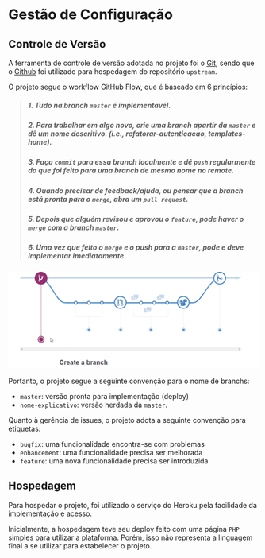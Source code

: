# Gestão de Configuração

## Controle de Versão

A ferramenta de controle de versão adotada no projeto foi o [Git](https://git-scm.com/), sendo que o [Github](https://github.com) foi utilizado para hospedagem do repositório `upstream`.

O projeto segue o workflow GitHub Flow, que é baseado em 6 princípios:

> ##### 1. Tudo na branch `master` é implementavél.
> ##### 2. Para trabalhar em algo novo, crie uma branch apartir da `master` e dê um nome descritivo. (i.e., refatorar-autenticacao, templates-home).
> ##### 3. Faça `commit` para essa branch localmente e dê `push` regularmente do que foi feito para uma branch de mesmo nome no remote.
> ##### 4. Quando precisar de feedback/ajuda, ou pensar que a branch está pronta para o `merge`, abra um `pull request`.
> ##### 5. Depois que alguém revisou e aprovou o `feature`, pode haver o `merge` com a branch `master`.
> ##### 6. Uma vez que feito o `merge` e o push para a `master`, pode e *deve* implementar imediatamente.

![GitHub Flow](images/github_flow.gif)

Portanto, o projeto segue a seguinte convenção para o nome de branchs:

- `master`: versão pronta para implementação (deploy)
- `nome-explicativo`: versão herdada da `master`.

Quanto à gerência de issues, o projeto adota a seguinte convenção para
etiquetas:

- `bugfix`: uma funcionalidade encontra-se com problemas
- `enhancement`: uma funcionalidade precisa ser melhorada
- `feature`: uma nova funcionalidade precisa ser introduzida

 
## Hospedagem

Para hospedar o projeto, foi utilizado o serviço do Heroku pela facilidade da implementação e acesso.

Inicialmente, a hospedagem teve seu deploy feito com uma página `PHP` simples para utilizar a plataforma. Porém, isso não representa a linguagem final a se utilizar para estabelecer o projeto.
